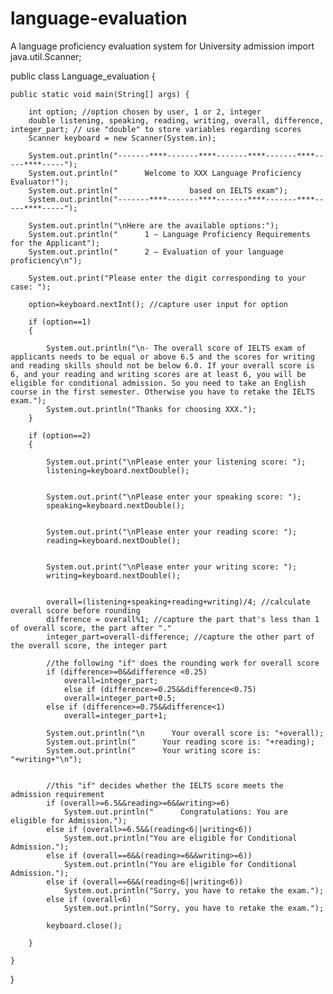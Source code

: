 # language-evaluation
A language proficiency evaluation system for University admission
import java.util.Scanner;

public class Language_evaluation {

	public static void main(String[] args) {

		int option; //option chosen by user, 1 or 2, integer
		double listening, speaking, reading, writing, overall, difference, integer_part; // use "double" to store variables regarding scores
		Scanner keyboard = new Scanner(System.in);
		
		System.out.println("-------****-------****-------****-------****-----****-----");
		System.out.println("      Welcome to XXX Language Proficiency Evaluator!");
		System.out.println("                based on IELTS exam");
		System.out.println("-------****-------****-------****-------****-----****-----");

		System.out.println("\nHere are the available options:");
		System.out.println("      1 – Language Proficiency Requirements for the Applicant");
		System.out.println("      2 – Evaluation of your language proficiency\n");

		System.out.print("Please enter the digit corresponding to your case: ");
		
		option=keyboard.nextInt(); //capture user input for option
		
		if (option==1)
		{
		
			System.out.println("\n- The overall score of IELTS exam of applicants needs to be equal or above 6.5 and the scores for writing and reading skills should not be below 6.0. If your overall score is 6, and your reading and writing scores are at least 6, you will be eligible for conditional admission. So you need to take an English course in the first semester. Otherwise you have to retake the IELTS exam.");
			System.out.println("Thanks for choosing XXX.");
		}
		
		if (option==2)
		{
		
			System.out.print("\nPlease enter your listening score: ");
			listening=keyboard.nextDouble();

			
			System.out.print("\nPlease enter your speaking score: ");
			speaking=keyboard.nextDouble();

			
			System.out.print("\nPlease enter your reading score: ");
			reading=keyboard.nextDouble();

			
			System.out.print("\nPlease enter your writing score: ");
			writing=keyboard.nextDouble();

			
			overall=(listening+speaking+reading+writing)/4; //calculate overall score before rounding
			difference = overall%1; //capture the part that's less than 1 of overall score, the part after "."
			integer_part=overall-difference; //capture the other part of the overall score, the integer part
			
			//the following "if" does the rounding work for overall score
			if (difference>=0&&difference <0.25)
				overall=integer_part;
  		        else if (difference>=0.25&&difference<0.75)
				overall=integer_part+0.5;
			else if (difference>=0.75&&difference<1)
				overall=integer_part+1;
							
			System.out.println("\n      Your overall score is: "+overall);
			System.out.println("      Your reading score is: "+reading);
			System.out.println("      Your writing score is: "+writing+"\n");

			
			//this "if" decides whether the IELTS score meets the admission requirement
			if (overall>=6.5&&reading>=6&&writing>=6)
				System.out.println("      Congratulations: You are eligible for Admission.");
			else if (overall>=6.5&&(reading<6||writing<6))
				System.out.println("You are eligible for Conditional Admission.");
			else if (overall==6&&(reading>=6&&writing>=6))
				System.out.println("You are eligible for Conditional Admission.");
			else if (overall==6&&(reading<6||writing<6))
				System.out.println("Sorry, you have to retake the exam.");
			else if (overall<6)
				System.out.println("Sorry, you have to retake the exam.");
			
			keyboard.close();
				
		}
				
	}

}
